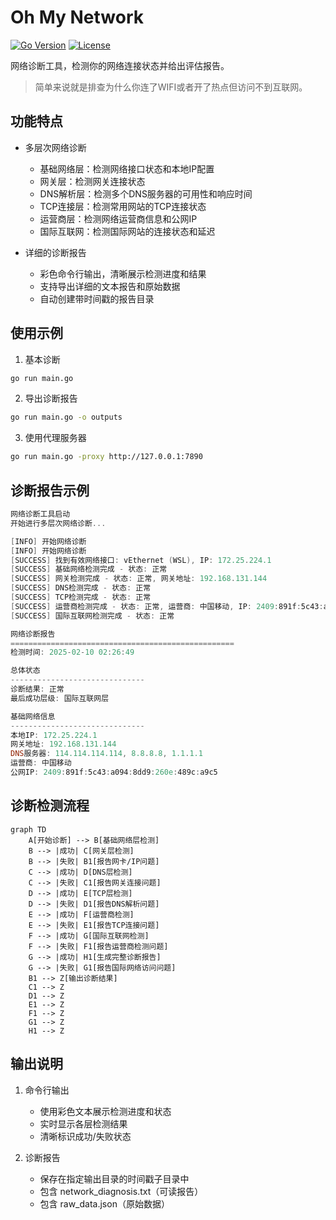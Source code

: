 # Oh My Network

[![Go Version](https://img.shields.io/badge/Go-1.23.5-blue.svg)](https://golang.org/doc/devel/release.html)
[![License](https://img.shields.io/badge/License-MIT-green.svg)](https://opensource.org/licenses/MIT)

网络诊断工具，检测你的网络连接状态并给出评估报告。

> 简单来说就是排查为什么你连了WIFI或者开了热点但访问不到互联网。

## 功能特点

- 多层次网络诊断
  - 基础网络层：检测网络接口状态和本地IP配置
  - 网关层：检测网关连接状态
  - DNS解析层：检测多个DNS服务器的可用性和响应时间
  - TCP连接层：检测常用网站的TCP连接状态
  - 运营商层：检测网络运营商信息和公网IP
  - 国际互联网：检测国际网站的连接状态和延迟

- 详细的诊断报告
  - 彩色命令行输出，清晰展示检测进度和结果
  - 支持导出详细的文本报告和原始数据
  - 自动创建带时间戳的报告目录

## 使用示例

1. 基本诊断
```bash
go run main.go
```

2. 导出诊断报告
```bash
go run main.go -o outputs
```

3. 使用代理服务器
```bash
go run main.go -proxy http://127.0.0.1:7890
```

## 诊断报告示例

```powershell
网络诊断工具启动
开始进行多层次网络诊断...

[INFO] 开始网络诊断
[INFO] 开始网络诊断
[SUCCESS] 找到有效网络接口: vEthernet (WSL), IP: 172.25.224.1
[SUCCESS] 基础网络检测完成 - 状态: 正常
[SUCCESS] 网关检测完成 - 状态: 正常, 网关地址: 192.168.131.144
[SUCCESS] DNS检测完成 - 状态: 正常
[SUCCESS] TCP检测完成 - 状态: 正常
[SUCCESS] 运营商检测完成 - 状态: 正常, 运营商: 中国移动, IP: 2409:891f:5c43:a094:e153:2e15:b5b6:118f, 组织: Shanghai Mobile Communications Co.,Ltd.
[SUCCESS] 国际互联网检测完成 - 状态: 正常

网络诊断报告
==================================================
检测时间: 2025-02-10 02:26:49

总体状态
------------------------------
诊断结果: 正常
最后成功层级: 国际互联网层

基础网络信息
------------------------------
本地IP: 172.25.224.1
网关地址: 192.168.131.144
DNS服务器: 114.114.114.114, 8.8.8.8, 1.1.1.1
运营商: 中国移动
公网IP: 2409:891f:5c43:a094:8dd9:260e:489c:a9c5
```

## 诊断检测流程

```mermaid
graph TD
    A[开始诊断] --> B[基础网络层检测]
    B --> |成功| C[网关层检测]
    B --> |失败| B1[报告网卡/IP问题]
    C --> |成功| D[DNS层检测]
    C --> |失败| C1[报告网关连接问题]
    D --> |成功| E[TCP层检测]
    D --> |失败| D1[报告DNS解析问题]
    E --> |成功| F[运营商检测]
    E --> |失败| E1[报告TCP连接问题]
    F --> |成功| G[国际互联网检测]
    F --> |失败| F1[报告运营商检测问题]
    G --> |成功| H1[生成完整诊断报告]
    G --> |失败| G1[报告国际网络访问问题]
    B1 --> Z[输出诊断结果]
    C1 --> Z
    D1 --> Z
    E1 --> Z
    F1 --> Z
    G1 --> Z
    H1 --> Z
```

## 输出说明

1. 命令行输出
    - 使用彩色文本展示检测进度和状态
    - 实时显示各层检测结果
    - 清晰标识成功/失败状态

2. 诊断报告
    - 保存在指定输出目录的时间戳子目录中
    - 包含 network_diagnosis.txt（可读报告）
    - 包含 raw_data.json（原始数据）